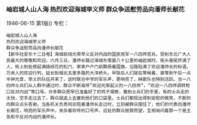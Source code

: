 ### 岫岩城人山人海  热烈欢迎海城举义师  群众争送慰劳品向潘师长献花

1946-06-15
第1版()
专栏：

    岫岩城人山人海
    热烈欢迎海城举义师
    群众争送慰劳品向潘师长献花
    【新华社安东十二日电】海城前线光荣举义反对内战的国民党军一八四师官兵，受到东北广大人民最大的尊敬和欢迎。六月三日，潘师长路过海城东南面八十公里的岫岩城时，街头巷尾挤满了人，街上到处搭起满插纸花的松门，家家户户门前飘扬着国旗，沿路贴满了欢迎潘师长的标语，万余人的欢迎行列，延长到城北五里多路的大洋桥头。早饭后人们就在等候着，直等到午后一点半钟光景，举义的队伍开来了，这时联合中学的军乐声，更响亮了，秧歌队也特别活跃。当一八四师士兵们从人群中通过时，群众不断高呼“欢迎光荣起义的一八四师”，“欢迎一八四师调转枪口反对内战”等口号。许多群众把早已准备好了的鸡子烟卷，塞到士兵们的手里，有的士兵走的太快，空手走过去了，群众就追上去塞到他们的口袋里。士兵们都现出得到安慰的微笑，不断的向群众点头答谢。当各机关负责同志陪着潘师长走过时，立刻被群众围住了，他们的代表向潘师长献花，响亮的军乐声中，夹杂着欢呼的口号声，远处的群众翘首而望，互相询问着那一个是主张和平反对内战的潘师长。
